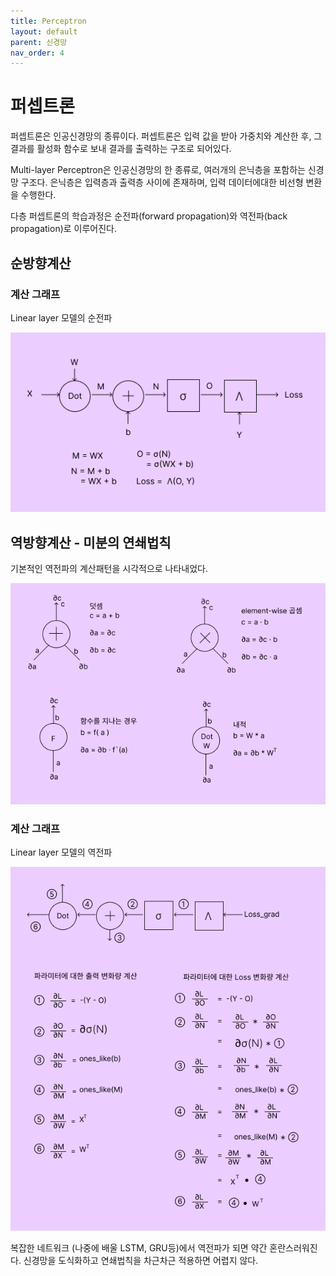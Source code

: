 ```yaml
---
title: Perceptron
layout: default
parent: 신경망
nav_order: 4
---
```


# 퍼셉트론

퍼셉트론은 인공신경망의 종류이다.  퍼셉트론은 입력 값을 받아 가중치와 계산한 후, 그 결과를 활성화 함수로 보내 결과를 출력하는 구조로 되어있다.





Multi-layer Perceptron은 인공신경망의 한 종류로, 여러개의 은닉층을 포함하는 신경망 구조다. 은닉층은 입력층과 출력층 사이에 존재하며, 입력 데이터에대한 비선형 변환을 수행한다.

다층 퍼셉트론의 학습과정은  순전파(forward propagation)와 역전파(back propagation)로 이루어진다.











## 순방향계산



### 계산 그래프

Linear layer 모델의 순전파

![](../../assets/images/dnn/04_forward.PNG)









## 역방향계산 - 미분의 연쇄법칙

기본적인 역전파의 계산패턴을 시각적으로 나타내었다.

![](../../assets/images/dnn/visual_grad.PNG)







### 계산 그래프

Linear layer 모델의 역전파

![](../../assets/images/dnn/04_backward.PNG)



복잡한 네트워크 (나중에 배울 LSTM, GRU등)에서 역전파가 되면 약간 혼란스러워진다. 신경망을 도식화하고 연쇄법칙을 차근차근 적용하면 어렵지 않다.

